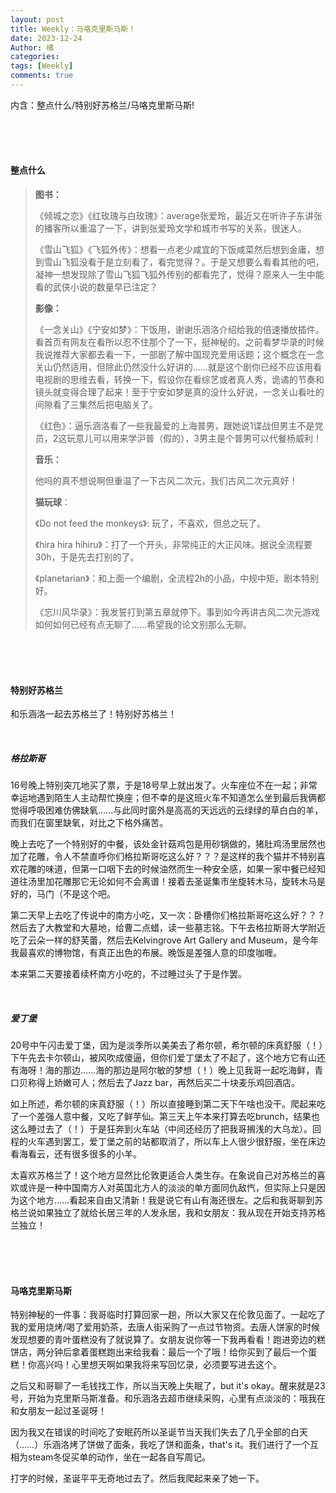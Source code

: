 ```yaml
---
layout: post
title: Weekly：马咯克里斯马斯！
date: 2023-12-24
Author: 橘
categories: 
tags: [Weekly]
comments: true
---
```


内含：整点什么/特别好苏格兰/马咯克里斯马斯!

<!-- more -->


<br><br><br>







#### 整点什么

> **图书：**
>
> 《倾城之恋》《红玫瑰与白玫瑰》：average张爱玲，最近又在听许子东讲张的播客所以重温了一下，讲到张爱玲文学和城市书写的关系，很迷人。
>
> 《雪山飞狐》《飞狐外传》：想看一点老少咸宜的下饭咸菜然后想到金庸，想到雪山飞狐没看于是立刻看了，看完觉得？。于是又想要么看看其他的吧，凝神一想发现除了雪山飞狐飞狐外传别的都看完了，觉得？原来人一生中能看的武侠小说的数量早已注定？
>
> **影像：**
>
> 《一念关山》《宁安如梦》：下饭用，谢谢乐涵洛介绍给我的倍速播放插件。看首页有网友在看所以忍不住那个了一下，挺神秘的。之前看梦华录的时候我说推荐大家都去看一下，一部剧了解中国现充爱用话题；这个概念在一念关山仍然适用，但除此仍然没什么好讲的……就是这个剧你已经不应该用看电视剧的思维去看，转换一下，假设你在看综艺或者真人秀，诡谲的节奏和镜头就变得合理了起来！至于宁安如梦是真的没什么好说，一念关山看吐的间隙看了三集然后把电脑关了。
>
> 《红色》：逼乐涵洛看了一些我最爱的上海普男，跟她说1谍战但男主不是党员，2这玩意儿可以用来学沪普（假的），3男主是个普男可以代餐杨威利！
>
> **音乐：**
>
> 他吗的真不想说啊但重温了一下古风二次元，我们古风二次元真好！
>
> **猫玩球**：
>
> 《Do not feed the monkeys》: 玩了，不喜欢，但总之玩了。
>
> 《hira hira hihiru》：打了一个开头，非常纯正的大正风味。据说全流程要30h，于是先去打别的了。
>
> 《planetarian》：和上面一个编剧，全流程2h的小品，中规中矩，剧本特别好。
>
> 《忘川风华录》：我发誓打到第五章就停下。事到如今再讲古风二次元游戏如何如何已经有点无聊了……希望我的论文别那么无聊。

<br>

<br>

<br>



#### 特别好苏格兰

和乐涵洛一起去苏格兰了！特别好苏格兰！

<br>

##### 格拉斯哥

16号晚上特别突兀地买了票，于是18号早上就出发了。火车座位不在一起；非常幸运地遇到陌生人主动帮忙换座；但不幸的是这班火车不知道怎么坐到最后我俩都觉得呼吸困难仿佛缺氧……与此同时窗外是高高的天远远的云绿绿的草白白的羊，而我们在窗里缺氧，对比之下格外痛苦。

晚上去吃了一个特别好的中餐，该处金针菇鸡包是用砂锅做的，猪肚鸡汤里居然也加了花雕，令人不禁直呼你们格拉斯哥吃这么好？？？是这样的我个猫并不特别喜欢花雕的味道，但第一口咽下去的时候油然而生一种安全感，如果一家中餐已经知道往汤里加花雕那它无论如何不会离谱！接着去圣诞集市坐旋转木马，旋转木马是好的，马门（不是这个吧。

第二天早上去吃了传说中的南方小吃，又一次：卧槽你们格拉斯哥吃这么好？？？然后去了大教堂和大墓地，给曹二点蜡，读一些墓志铭。下午去格拉斯哥大学附近吃了云朵一样的舒芙蕾，然后去Kelvingrove Art Gallery and Museum，是今年我最喜欢的博物馆，有真正出色的布展。晚饭是差强人意的印度咖喱。

本来第二天要接着续杯南方小吃的，不过睡过头了于是作罢。

<br>

##### 爱丁堡

20号中午闪击爱丁堡，因为是淡季所以美美去了希尔顿，希尔顿的床真舒服（！）下午先去卡尔顿山，被风吹成傻逼，但你们爱丁堡太了不起了，这个地方它有山还有海呀！海的那边……海的那边是阿尔敏的梦想（！）晚上见我哥一起吃海鲜，青口贝称得上娇嫩可人；然后去了Jazz bar，再然后买二十块麦乐鸡回酒店。

如上所述，希尔顿的床真舒服（！）所以直接睡到第二天下午啥也没干。爬起来吃了一个差强人意中餐，又吃了鲜芋仙。第三天上午本来打算去吃brunch，结果也这么睡过去了（！）于是狂奔到火车站（中间还经历了把我哥搁浅的大乌龙）。回程的火车遇到罢工，爱丁堡之前的站都取消了，所以车上人很少很舒服，坐在床边看海看云，还有很多很多的小羊。

太喜欢苏格兰了！这个地方显然比伦敦更适合人类生存。在象说自己对苏格兰的喜欢或许是一种中国南方人对英国北方人的淡淡的单方面同仇敌忾，但实际上只是因为这个地方……看起来自由又清新！我是说它有山有海还很左。之后和我哥聊到苏格兰说如果独立了就给长居三年的人发永居，我和女朋友：我从现在开始支持苏格兰独立！



<br>

<br>

<br>



#### 马咯克里斯马斯

特别神秘的一件事：我哥临时打算回家一趟，所以大家又在伦敦见面了。一起吃了我的爱用烧烤/喝了爱用奶茶，去唐人街采购了一点过节物资。去唐人饼家的时候发现想要的青叶蛋糕没有了就说算了。女朋友说你等一下我再看看！跑进旁边的糕饼店，两分钟后拿着蛋糕跑出来给我看：最后一个了哦！给你买到了最后一个蛋糕！你高兴吗！心里想天啊如果我将来写回忆录，必须要写进去这个。

之后又和哥聊了一毛钱找工作，所以当天晚上失眠了，but it's okay。醒来就是23号，开始为克里斯马斯准备。和乐涵洛去超市继续采购，心里有点淡淡的：哦我在和女朋友一起过圣诞呀！

因为我又在错误的时间吃了安眠药所以圣诞节当天我们失去了几乎全部的白天（……）乐涵洛烤了饼做了面条，我吃了饼和面条，that's it。我们进行了一个互相为steam冬促买单的动作，坐在一起各自写周记。

打字的时候，圣诞平平无奇地过去了。然后我爬起来亲了她一下。













